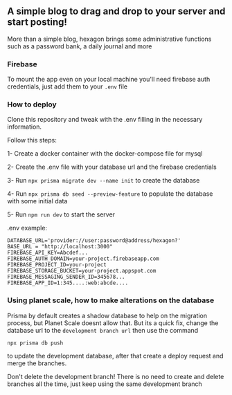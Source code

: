 ## A simple blog to drag and drop to your server and start posting!
More than a simple blog, hexagon brings some administrative functions such as a password bank, a daily journal and more

### Firebase
To mount the app even on your local machine you'll need firebase auth credentials, just add them to your `.env` file

### How to deploy
Clone this repository and tweak with the .env filling in the necessary information.

Follow this steps:

1- Create a docker container with the docker-compose file for mysql

2- Create the .env file with your database url and the firebase credentials

3- Run `npx prisma migrate dev --name init` to create the database

4- Run `npx prisma db seed --preview-feature` to populate the database with some initial data

5- Run `npm run dev` to start the server

.env example:
```
DATABASE_URL='provider://user:password@address/hexagon?'
BASE_URL = "http://localhost:3000"
FIREBASE_API_KEY=Abcdef...
FIREBASE_AUTH_DOMAIN=your-project.firebaseapp.com
FIREBASE_PROJECT_ID=your-project
FIREBASE_STORAGE_BUCKET=your-project.appspot.com
FIREBASE_MESSAGING_SENDER_ID=345678...
FIREBASE_APP_ID=1:345....:web:abcde....
```

### Using planet scale, how to make alterations on the database
Prisma by default creates a shadow database to help on the migration process, but Planet Scale doesnt allow that. But its a quick fix, change the database url to the `development branch url` then use the command
```
npx prisma db push
```
to update the development database, after that create a deploy request and merge the branches.

Don't delete the development branch! There is no need to create and delete branches all the time, just keep using the same development branch


```

